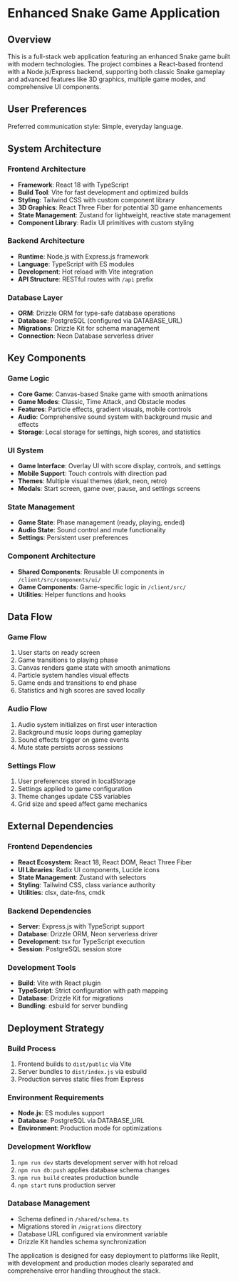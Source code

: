 # Enhanced Snake Game Application

## Overview

This is a full-stack web application featuring an enhanced Snake game built with modern technologies. The project combines a React-based frontend with a Node.js/Express backend, supporting both classic Snake gameplay and advanced features like 3D graphics, multiple game modes, and comprehensive UI components.

## User Preferences

Preferred communication style: Simple, everyday language.

## System Architecture

### Frontend Architecture
- **Framework**: React 18 with TypeScript
- **Build Tool**: Vite for fast development and optimized builds
- **Styling**: Tailwind CSS with custom component library
- **3D Graphics**: React Three Fiber for potential 3D game enhancements
- **State Management**: Zustand for lightweight, reactive state management
- **Component Library**: Radix UI primitives with custom styling

### Backend Architecture
- **Runtime**: Node.js with Express.js framework
- **Language**: TypeScript with ES modules
- **Development**: Hot reload with Vite integration
- **API Structure**: RESTful routes with `/api` prefix

### Database Layer
- **ORM**: Drizzle ORM for type-safe database operations
- **Database**: PostgreSQL (configured via DATABASE_URL)
- **Migrations**: Drizzle Kit for schema management
- **Connection**: Neon Database serverless driver

## Key Components

### Game Logic
- **Core Game**: Canvas-based Snake game with smooth animations
- **Game Modes**: Classic, Time Attack, and Obstacle modes
- **Features**: Particle effects, gradient visuals, mobile controls
- **Audio**: Comprehensive sound system with background music and effects
- **Storage**: Local storage for settings, high scores, and statistics

### UI System
- **Game Interface**: Overlay UI with score display, controls, and settings
- **Mobile Support**: Touch controls with direction pad
- **Themes**: Multiple visual themes (dark, neon, retro)
- **Modals**: Start screen, game over, pause, and settings screens

### State Management
- **Game State**: Phase management (ready, playing, ended)
- **Audio State**: Sound control and mute functionality
- **Settings**: Persistent user preferences

### Component Architecture
- **Shared Components**: Reusable UI components in `/client/src/components/ui/`
- **Game Components**: Game-specific logic in `/client/src/`
- **Utilities**: Helper functions and hooks

## Data Flow

### Game Flow
1. User starts on ready screen
2. Game transitions to playing phase
3. Canvas renders game state with smooth animations
4. Particle system handles visual effects
5. Game ends and transitions to end phase
6. Statistics and high scores are saved locally

### Audio Flow
1. Audio system initializes on first user interaction
2. Background music loops during gameplay
3. Sound effects trigger on game events
4. Mute state persists across sessions

### Settings Flow
1. User preferences stored in localStorage
2. Settings applied to game configuration
3. Theme changes update CSS variables
4. Grid size and speed affect game mechanics

## External Dependencies

### Frontend Dependencies
- **React Ecosystem**: React 18, React DOM, React Three Fiber
- **UI Libraries**: Radix UI components, Lucide icons
- **State Management**: Zustand with selectors
- **Styling**: Tailwind CSS, class variance authority
- **Utilities**: clsx, date-fns, cmdk

### Backend Dependencies
- **Server**: Express.js with TypeScript support
- **Database**: Drizzle ORM, Neon serverless driver
- **Development**: tsx for TypeScript execution
- **Session**: PostgreSQL session store

### Development Tools
- **Build**: Vite with React plugin
- **TypeScript**: Strict configuration with path mapping
- **Database**: Drizzle Kit for migrations
- **Bundling**: esbuild for server bundling

## Deployment Strategy

### Build Process
1. Frontend builds to `dist/public` via Vite
2. Server bundles to `dist/index.js` via esbuild
3. Production serves static files from Express

### Environment Requirements
- **Node.js**: ES modules support
- **Database**: PostgreSQL via DATABASE_URL
- **Environment**: Production mode for optimizations

### Development Workflow
1. `npm run dev` starts development server with hot reload
2. `npm run db:push` applies database schema changes
3. `npm run build` creates production bundle
4. `npm start` runs production server

### Database Management
- Schema defined in `/shared/schema.ts`
- Migrations stored in `/migrations` directory
- Database URL configured via environment variable
- Drizzle Kit handles schema synchronization

The application is designed for easy deployment to platforms like Replit, with development and production modes clearly separated and comprehensive error handling throughout the stack.